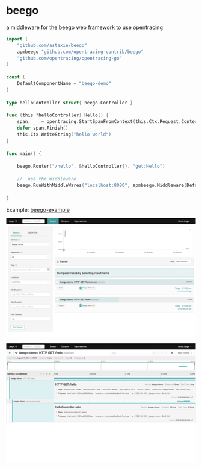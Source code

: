 # beego
a middleware for the beego web framework to use opentracing


```go
import (
	"github.com/astaxie/beego"
	apmbeego "github.com/opentracing-contrib/beego"
    "github.com/opentracing/opentracing-go"
)

const (
	DefaultComponentName = "beego-demo"
)

type helloController struct{ beego.Controller }

func (this *helloController) Hello() {
	span, _ := opentracing.StartSpanFromContext(this.Ctx.Request.Context(), "helloController.Hello")
	defer span.Finish()
	this.Ctx.WriteString("hello world")
}

func main() {
    
	beego.Router("/hello", &helloController{}, "get:Hello")

	//  use the middleware
	beego.RunWithMiddleWares("localhost:8080", apmbeego.Middleware(DefaultComponentName))

}
```

Example: [beego-example](./examples)

![](./examples/imgs/img1.jpg)

![](./examples/imgs/img2.jpg)
